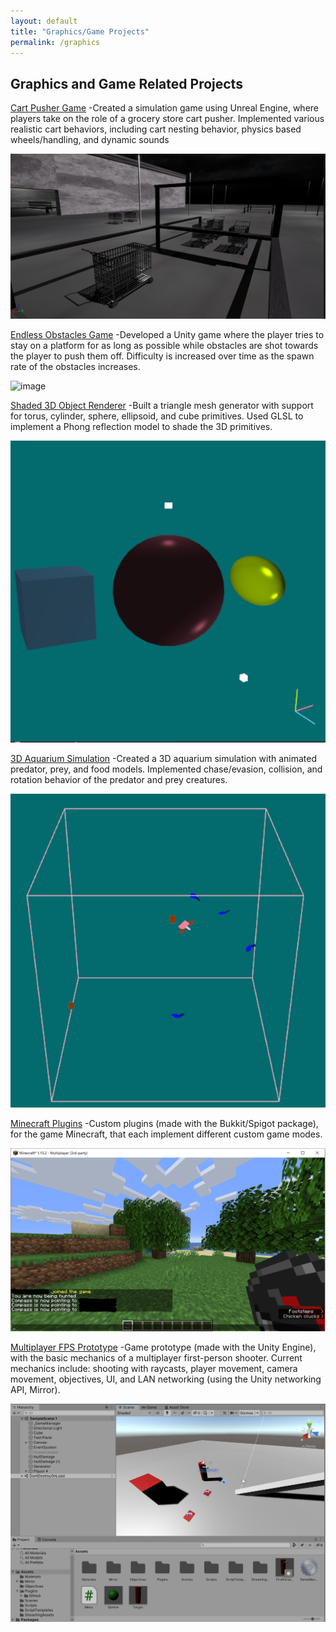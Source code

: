 ```yaml
---
layout: default
title: "Graphics/Game Projects"
permalink: /graphics
---
```


## Graphics and Game Related Projects
[Cart Pusher Game](https://gavintan.itch.io/cart-pusher)
-Created a simulation game using Unreal Engine, where players take on the role of a grocery store cart pusher. Implemented various realistic cart behaviors, including cart nesting behavior, physics based wheels/handling, and dynamic sounds

![image](https://raw.githubusercontent.com/gavinytan/gavinytan.github.io/master/CartPusher.png)

[Endless Obstacles Game](https://github.com/gavinytan)
-Developed a Unity game where the player tries to stay on a platform for as long as possible while obstacles are shot towards the player to push them off. Difficulty is increased over time as the spawn rate of the obstacles increases.

![image](https://github.com/gavinytan/gavinytan.github.io/blob/master/EndlessGame%20(4).gif?raw=true)

[Shaded 3D Object Renderer](https://github.com/gavinytan)
-Built a triangle mesh generator with support for torus, cylinder, sphere, ellipsoid, and cube primitives. Used GLSL to implement a Phong reflection model to shade the 3D primitives.

![image](https://raw.githubusercontent.com/gavinytan/gavinytan.github.io/master/Phong.PNG)

[3D Aquarium Simulation](https://github.com/gavinytan)
-Created a 3D aquarium simulation with animated predator, prey, and food models. Implemented chase/evasion, collision, and rotation behavior of the predator and prey creatures.

![image](https://github.com/gavinytan/gavinytan.github.io/blob/master/Aquarium.gif?raw=true)

[Minecraft Plugins](https://github.com/gavin-y-tan/MinecraftPlugins)
-Custom plugins (made with the Bukkit/Spigot package), for the game Minecraft, that each implement different custom game modes. 

![image](https://raw.githubusercontent.com/gavin-y-tan/gavin-y-tan.github.io/master/mcscreenshot.PNG)

[Multiplayer FPS Prototype](https://github.com/gavin-y-tan/UnityGameTestFiles)
-Game prototype (made with the Unity Engine), with the basic mechanics of a multiplayer first-person shooter. Current mechanics include: shooting with raycasts, player movement, camera movement, objectives, UI, and LAN networking (using the Unity networking API, Mirror).

![image](https://raw.githubusercontent.com/gavin-y-tan/gavin-y-tan.github.io/master/gamescreenshot.PNG)
